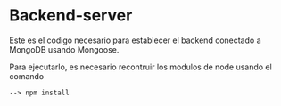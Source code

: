 # Backend-server

Este es el codigo necesario para establecer el backend conectado a MongoDB usando Mongoose.

Para ejecutarlo, es necesario recontruir los modulos de node usando el comando

```
--> npm install
```
